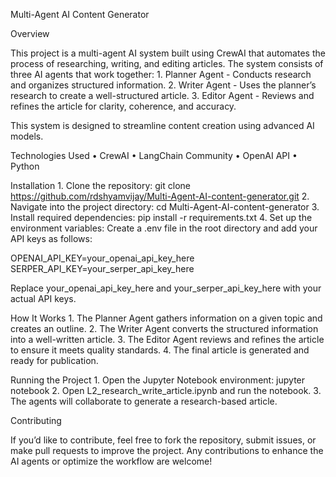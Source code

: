Multi-Agent AI Content Generator

Overview

This project is a multi-agent AI system built using CrewAI that automates the process of researching, writing, and editing articles. The system consists of three AI agents that work together:
	1.	Planner Agent - Conducts research and organizes structured information.
	2.	Writer Agent - Uses the planner’s research to create a well-structured article.
	3.	Editor Agent - Reviews and refines the article for clarity, coherence, and accuracy.

This system is designed to streamline content creation using advanced AI models.

Technologies Used
	•	CrewAI
	•	LangChain Community
	•	OpenAI API
	•	Python

Installation
	1.	Clone the repository:
git clone https://github.com/rdshyamvijay/Multi-Agent-AI-content-generator.git
	2.	Navigate into the project directory:
cd Multi-Agent-AI-content-generator
	3.	Install required dependencies:
pip install -r requirements.txt
	4.	Set up the environment variables:
Create a .env file in the root directory and add your API keys as follows:

OPENAI_API_KEY=your_openai_api_key_here
SERPER_API_KEY=your_serper_api_key_here

Replace your_openai_api_key_here and 
	your_serper_api_key_here with your actual API keys.

How It Works
	1.	The Planner Agent gathers information on a given topic and creates an outline.
	2.	The Writer Agent converts the structured information into a well-written article.
	3.	The Editor Agent reviews and refines the article to ensure it meets quality standards.
	4.	The final article is generated and ready for publication.

Running the Project
	1.	Open the Jupyter Notebook environment:
jupyter notebook
	2.	Open L2_research_write_article.ipynb and run the notebook.
	3.	The agents will collaborate to generate a research-based article.

Contributing

If you’d like to contribute, feel free to fork the repository, submit issues, or make pull requests to improve the project. Any contributions to enhance the AI agents or optimize the workflow are welcome!
